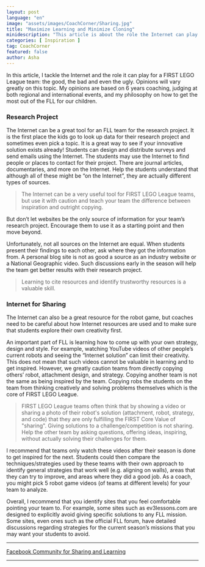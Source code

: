 ```yaml
---
layout: post
language: "en"
image: "assets/images/CoachCorner/Sharing.jpg"
title: "Maximize Learning and Minimize Cloning"
minidescription: "This article is about the role the Internet can play in your season."
categories: [ Inspiration ]
tag: CoachCorner
featured: false
author: Asha
---
```


In this article, I tackle the Internet and the role it can play for a FIRST LEGO League team: the good, the bad and even the ugly. Opinions will vary greatly on this topic.  My opinions are based on 6 years coaching, judging at both regional and international events, and my philosophy on how to get the most out of the FLL for our children.

### Research Project

The Internet can be a great tool for an FLL team for the research project. It is the first place the kids go to look up data for their research project and sometimes even pick a topic.  It is a great way to see if your innovative solution exists already! Students can design and distribute surveys and send emails using the Internet. The students may use the Internet to find people or places to contact for their project. There are journal articles, documentaries, and more on the Internet. Help the students understand that although all of these might be “on the Internet”, they are actually different types of sources.

> The Internet can be a very useful tool for FIRST LEGO League teams, but use it with caution and teach your team the difference between inspiration and outright copying.

But don’t let websites be the only source of information for your team’s research project. Encourage them to use it as a starting point and then move beyond.

Unfortunately, not all sources on the Internet are equal. When students present their findings to each other, ask where they got the information from. A personal blog site is not as good a source as an industry website or a National Geographic video.  Such discussions early in the season will help the team get better results with their research project.

> Learning to cite resources and identify trustworthy resources is a valuable skill.

### Internet for Sharing

The Internet can also be a great resource for the robot game, but coaches need to be careful about how Internet resources are used and to make sure that students explore their own creativity first.

An important part of FLL is learning how to come up with your own strategy, design and style. For example, watching YouTube videos of other people’s current robots and seeing the “Internet solution” can limit their creativity. This does not mean that such videos cannot be valuable in learning and to get inspired. However, we greatly caution teams from directly copying others’ robot, attachment design, and strategy. Copying another team is not the same as being inspired by the team.  Copying robs the students on the team from thinking creatively and solving problems themselves which is the core of FIRST LEGO League.

> FIRST LEGO League teams often think that by showing a video or sharing a photo of their robot's solution (attachment, robot, strategy, and code) that they are only fulfilling the FIRST Core Value of "sharing". Giving solutions to a challenge/competition is not sharing. Help the other team by asking questions, offering ideas, inspiring, without actually solving their challenges for them.

I recommend that teams only watch these videos after their season is done to get inspired for the next. Students could then compare the techniques/strategies used by these teams with their own approach to identify general strategies that work well (e.g. aligning on walls), areas that they can try to improve, and areas where they did a good job. As a coach, you might pick 5 robot game videos (of teams at different levels) for your team to analyze.

Overall, I recommend that you identify sites that you feel comfortable pointing your team to. For example, some sites such as ev3lessons.com are designed to explicitly avoid giving specific solutions to any FLL mission. Some sites, even ones such as the official FLL forum, have detailed discussions regarding strategies for the current season’s missions that you may want your students to avoid.

---

<a href="https://www.facebook.com/groups/FLLShareandLearn/">Facebook Community for Sharing and Learning</a>


---
